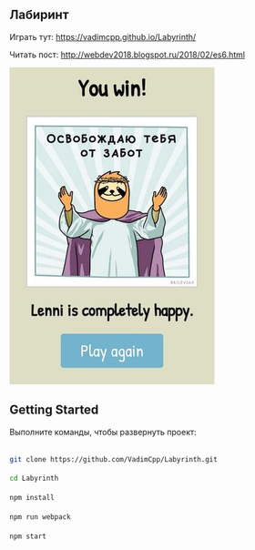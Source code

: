 ## Лабиринт ##

Играть тут:
https://vadimcpp.github.io/Labyrinth/

Читать пост: http://webdev2018.blogspot.ru/2018/02/es6.html

![screen](https://github.com/VadimCpp/Labyrinth/blob/master/screen.jpg)


## Getting Started ###

Выполните команды, чтобы развернуть проект:

``` bash

git clone https://github.com/VadimCpp/Labyrinth.git

cd Labyrinth

npm install

npm run webpack

npm start

```

